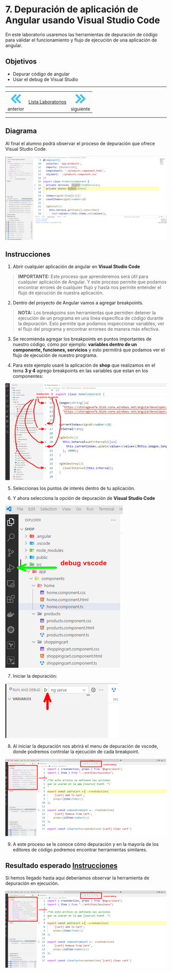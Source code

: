 # 7. Depuración de aplicación de Angular usando Visual Studio Code

En este laboratorio usaremos las herramientas de depuración de código para válidar el funcionamiento y flujo de ejecución de una aplicación de angular. 

## Objetivos
- Depurar código de angular
- Usar el debug de Visual Studio 

---

<div style="width: 400px;">
        <table width="50%">
            <tr>
                <td style="text-align: center;">
                    <a href="../Capitulo6/"><img src="../images/anterior.png" width="40px"></a>
                    <br>anterior
                </td>
                <td style="text-align: center;">
                   <a href="../README.md">Lista Laboratorios</a>
                </td>
<td style="text-align: center;">
                    <a href="../Capitulo8/"><img src="../images/siguiente.png" width="40px"></a>
                    <br>siguiente
                </td>
            </tr>
        </table>
</div>

---



## Diagrama
Al final el alumno podrá observar el proceso de depuración que ofrece Visual Studio Code.

![alt text](../images/7/diagrama.png)


## Instrucciones
1. Abrir cualquier aplicación de angular en **Visual Studio Code**

> **IMPORTANTE:** Este proceso que aprenderemos será útil para cualquier aplicación de Angular. Y este proceso permite que podamos encontrar errores de cualquier flujo y hasta nos permite entender el flujo de ejecución de nuestra aplicación. 

2. Dentro del proyecto de Angular vamos a agregar breakpoints. 

> **NOTA:** Los breakpoins son herramientas que permiten detener la ejecución de un programa en una línea específica de código durante la depuración. Esto permite que podamos inspeccionar variables, ver el flujo del programa y encontrar errorees de manera más efectiva. 


3. Se recomienda agregar los breakpoints en puntos importantes de nuestro código, cómo por ejemplo: **variables dentro de un componente, funciones, servicios** y esto permitirá que podamos ver el flujo de ejecución de nuestro programa. 

4. Para este ejemplo usaré la aplicación de **shop** que realizamos en el tema **3 y 4** agrego breakpoints en las variables que estan en los componentes: 



![alt text](../images/7/1.png)

5. Seleccionas los puntos de interés dentro de tu aplicación. 

6. Y ahora selecciona la opción de depuración de **Visual Studio Code**

![alt text](../images/7/2.png)

7. Iniciar la depuración:

![alt text](../images/7/3.png)

8. Al iniciar la depuración nos abrirá el menu de depuración de vscode, donde podremos controlar la ejecución de cada breakpoint.

![alt text](../images/7/4.png)


9. A este proceso se le conoce cómo depuración y en la mayoría de los editores de código podremos encontrar herramientas similares. 






## Resultado esperado [Instrucciones](#instrucciones)

Si hemos llegado hasta aquí deberíamos observar la herramienta de depuración en ejecución. 

![final](../images/7/4.png)